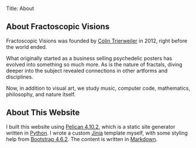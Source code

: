 Title: About

## About Fractoscopic Visions

Fractoscopic Visions was founded by [Colin Trierweiler](colin.html) in 2012, right before the world ended.

What originally started as a business selling psychedelic posters has evolved into something so much more.  As is the nature of fractals, diving deeper into the subject revealed connections in other artforms and disciplines.

Now, in addition to visual art, we study music, computer code, mathematics, philosophy, and nature itself.

## About This Website

I built this website using [Pelican 4.10.2](https://getpelican.com), which is a static site generator written in [Python](https://python.org).  I wrote a custom [Jinja](https://jinja.palletsprojects.com) template myself, with some styling help from [Bootstrap 4.6.2](https://getbootstrap.com).  The content is written in [Markdown](https://daringfireball.net/projects/markdown/).

